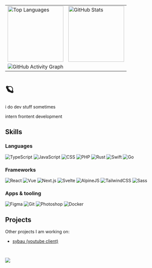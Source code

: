 <table border="0" cellpadding="0" cellspacing="0">
  <tr>
    <td colspan="3" valign="top"><img height="180em" src="https://github-readme-stats.vercel.app/api/top-langs/?username=tijnjh&layout=compact&theme=soft&hide_border=true&bg_color=00000000&h" alt="Top Languages"/></td>
    <td colspan="3" valign="top"><img height="180em" src="https://github-readme-stats.vercel.app/api?username=tijnjh&show_icons=true&theme=soft&hide_border=true&bg_color=00000000" alt="GitHub Stats"/></td>
  </tr>
  <tr>
    <td colspan="6">
      <img src="https://github-readme-activity-graph.vercel.app/graph?username=tijnjh&theme=minimal&hide_border=true&bg_color=ffffff00" alt="GitHub Activity Graph" style="border-radius: 2px;" />
    </td>
  </tr>
</table>



# 🪐

i do dev stuff sometimes

intern frontent development

## Skills

### Languages
![TypeScript](https://skill-chips.vercel.app/v1/ts?lvl=advanced)
![JavaScript](https://skill-chips.vercel.app/v1/js?lvl=advanced)
![CSS](https://skill-chips.vercel.app/v1/css?lvl=advanced)
![PHP](https://skill-chips.vercel.app/v1/php?lvl=intermediate)
![Rust](https://skill-chips.vercel.app/v1/rs?lvl=learning)
![Swift](https://skill-chips.vercel.app/v1/swift?lvl=learning)
![Go](https://skill-chips.vercel.app/v1/go?lvl=beginner)

### Frameworks
![React](https://skill-chips.vercel.app/v1/react?lvl=advanced)
![Vue](https://skill-chips.vercel.app/v1/vue?lvl=advanced)
![Next.js](https://skill-chips.vercel.app/v1/next?lvl=intermediate)
![Svelte](https://skill-chips.vercel.app/v1/svelte?lvl=advanced)
![AlpineJS](https://skill-chips.vercel.app/v1/alpine?lvl=advanced)
![TailwindCSS](https://skill-chips.vercel.app/v1/tailwind?lvl=advanced)
![Sass](https://skill-chips.vercel.app/v1/sass?lvl=intermediate)


### Apps & tooling
![Figma](https://skill-chips.vercel.app/v1/figma?lvl=advanced)
![Git](https://skill-chips.vercel.app/v1/git?lvl=advanced)
![Photoshop](https://skill-chips.vercel.app/v1/photoshop?lvl=intermediate)
![Docker](https://skill-chips.vercel.app/v1/docker?lvl=intermediate)

## Projects

Other projects I am working on:

- [sybau (youtube client)](https://git.maid.zone/stuff/sybau)

<br />

![](https://komarev.com/ghpvc/?username=tijnjh)




